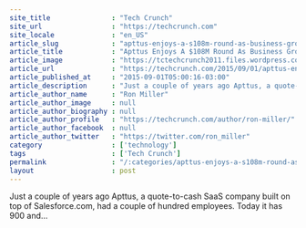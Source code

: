 ```yaml
---
site_title               : "Tech Crunch"
site_url                 : "https://techcrunch.com"
site_locale              : "en_US"
article_slug             : "apttus-enjoys-a-s108m-round-as-business-grows-leaps-and-bounds"
article_title            : "Apttus Enjoys A $108M Round As Business Grows Leaps And Bounds"
article_image            : "https://tctechcrunch2011.files.wordpress.com/2015/08/shutterstock_178724246-1.jpg?w=764&h=400&crop=1"
article_url              : "https://techcrunch.com/2015/09/01/apttus-enjoys-a-108m-round-as-business-grows-in-leaps-and-bounds/"
article_published_at     : "2015-09-01T05:00:16-03:00"
article_description      : "Just a couple of years ago Apttus, a quote-to-cash SaaS company built on top of Salesforce.com, had a couple of hundred employees. Today it has 900 and..."
article_author_name      : "Ron Miller"
article_author_image     : null
article_author_biography : null
article_author_profile   : "https://techcrunch.com/author/ron-miller/"
article_author_facebook  : null
article_author_twitter   : "https://twitter.com/ron_miller"
category                 : ['technology']
tags                     : ['Tech Crunch']
permalink                : "/:categories/apttus-enjoys-a-s108m-round-as-business-grows-leaps-and-bounds/"
layout                   : post
---
```


Just a couple of years ago Apttus, a quote-to-cash SaaS company built on top of Salesforce.com, had a couple of hundred employees. Today it has 900 and...
